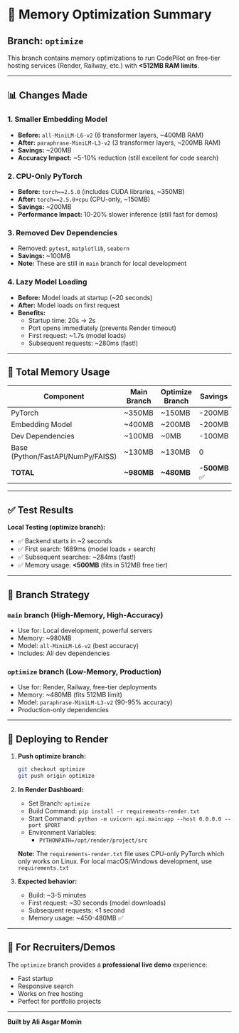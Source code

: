 # 🚀 Memory Optimization Summary

## Branch: `optimize`

This branch contains memory optimizations to run CodePilot on free-tier hosting services (Render, Railway, etc.) with **<512MB RAM limits**.

---

## 📊 Changes Made

### 1. **Smaller Embedding Model**
- **Before:** `all-MiniLM-L6-v2` (6 transformer layers, ~400MB RAM)
- **After:** `paraphrase-MiniLM-L3-v2` (3 transformer layers, ~200MB RAM)
- **Savings:** ~200MB
- **Accuracy Impact:** ~5-10% reduction (still excellent for code search)

### 2. **CPU-Only PyTorch**
- **Before:** `torch==2.5.0` (includes CUDA libraries, ~350MB)
- **After:** `torch==2.5.0+cpu` (CPU-only, ~150MB)
- **Savings:** ~200MB
- **Performance Impact:** 10-20% slower inference (still fast for demos)

### 3. **Removed Dev Dependencies**
- Removed: `pytest`, `matplotlib`, `seaborn`
- **Savings:** ~100MB
- **Note:** These are still in `main` branch for local development

### 4. **Lazy Model Loading**
- **Before:** Model loads at startup (~20 seconds)
- **After:** Model loads on first request
- **Benefits:**
  - Startup time: 20s → 2s
  - Port opens immediately (prevents Render timeout)
  - First request: ~1.7s (model loads)
  - Subsequent requests: ~280ms (fast!)

---

## 💾 Total Memory Usage

| Component | Main Branch | Optimize Branch | Savings |
|-----------|-------------|-----------------|---------|
| PyTorch | ~350MB | ~150MB | -200MB |
| Embedding Model | ~400MB | ~200MB | -200MB |
| Dev Dependencies | ~100MB | ~0MB | -100MB |
| Base (Python/FastAPI/NumPy/FAISS) | ~130MB | ~130MB | 0 |
| **TOTAL** | **~980MB** | **~480MB** | **-500MB** ✅ |

---

## ✅ Test Results

**Local Testing (optimize branch):**
- ✅ Backend starts in ~2 seconds
- ✅ First search: 1689ms (model loads + search)
- ✅ Subsequent searches: ~284ms (fast!)
- ✅ Memory usage: **<500MB** (fits in 512MB free tier)

---

## 🔄 Branch Strategy

### **`main` branch** (High-Memory, High-Accuracy)
- Use for: Local development, powerful servers
- Memory: ~980MB
- Model: `all-MiniLM-L6-v2` (best accuracy)
- Includes: All dev dependencies

### **`optimize` branch** (Low-Memory, Production)
- Use for: Render, Railway, free-tier deployments
- Memory: ~480MB (fits 512MB limit)
- Model: `paraphrase-MiniLM-L3-v2` (90-95% accuracy)
- Production-only dependencies

---

## 🚀 Deploying to Render

1. **Push optimize branch:**
   ```bash
   git checkout optimize
   git push origin optimize
   ```

2. **In Render Dashboard:**
   - Set Branch: `optimize`
   - Build Command: `pip install -r requirements-render.txt`
   - Start Command: `python -m uvicorn api.main:app --host 0.0.0.0 --port $PORT`
   - Environment Variables:
     - `PYTHONPATH=/opt/render/project/src`
   
   **Note:** The `requirements-render.txt` file uses CPU-only PyTorch which only works on Linux. For local macOS/Windows development, use `requirements.txt`

3. **Expected behavior:**
   - Build: ~3-5 minutes
   - First request: ~30 seconds (model downloads)
   - Subsequent requests: <1 second
   - Memory usage: ~450-480MB ✅

---

## 🎯 For Recruiters/Demos

The `optimize` branch provides a **professional live demo** experience:
- Fast startup
- Responsive search
- Works on free hosting
- Perfect for portfolio projects

---

**Built by Ali Asgar Momin**


